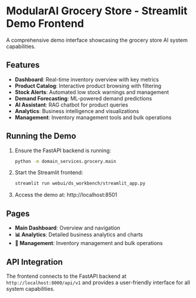 # ModularAI Grocery Store - Streamlit Demo Frontend

A comprehensive demo interface showcasing the grocery store AI system capabilities.

## Features

- **Dashboard**: Real-time inventory overview with key metrics
- **Product Catalog**: Interactive product browsing with filtering
- **Stock Alerts**: Automated low stock warnings and management
- **Demand Forecasting**: ML-powered demand predictions
- **AI Assistant**: RAG chatbot for product queries
- **Analytics**: Business intelligence and visualizations
- **Management**: Inventory management tools and bulk operations

## Running the Demo

1. Ensure the FastAPI backend is running:
   ```bash
   python -m domain_services.grocery.main
   ```

2. Start the Streamlit frontend:
   ```bash
   streamlit run webui/ds_workbench/streamlit_app.py
   ```

3. Access the demo at: http://localhost:8501

## Pages

- **Main Dashboard**: Overview and navigation
- **📊 Analytics**: Detailed business analytics and charts
- **🔧 Management**: Inventory management and bulk operations

## API Integration

The frontend connects to the FastAPI backend at `http://localhost:8000/api/v1` and provides a user-friendly interface for all system capabilities.
